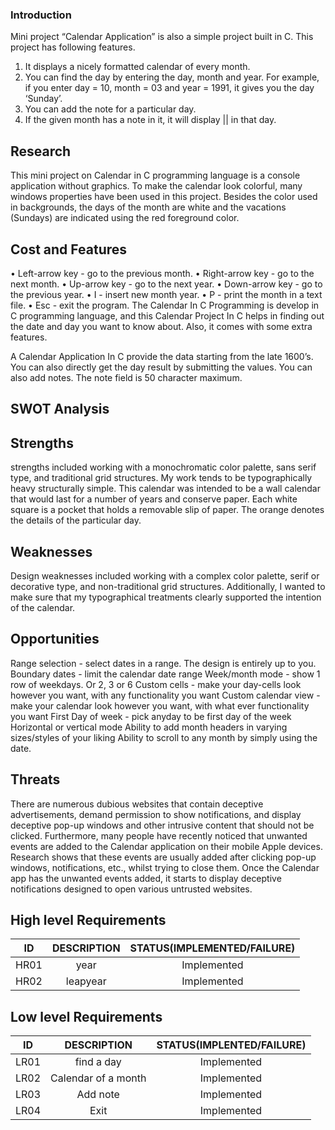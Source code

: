 ### Introduction
Mini project “Calendar Application” is also a simple project built in C. This project has following features.
1.	It displays a nicely formatted calendar of every month.
2.	You can find the day by entering the day, month and year. For example, if you enter day = 10, month = 03 and year = 1991, it gives you the day ‘Sunday’.
3.	You can add the note for a particular day.
4.	If the given month has a note in it, it will display || in that day.
## Research
This mini project on Calendar in C programming language is a console application without graphics. To make the calendar look colorful, many windows properties have been used in this project. Besides the color used in backgrounds, the days of the month are white and the vacations (Sundays) are indicated using the red foreground color.
## Cost and Features
•	Left-arrow key - go to the previous month.
•	Right-arrow key - go to the next month.
•	Up-arrow key - go to the next year.
•	Down-arrow key - go to the previous year.
•	I - insert new month year.
•	P - print the month in a text file.
•	Esc - exit the program.
The Calendar In C Programming is develop in C programming language, and this Calendar Project In C helps in finding out the date and day you want to know about. Also, it comes with some extra features.

A Calendar Application In C provide the data starting from the late 1600’s. You can also directly get the day result by submitting the values. You can also add notes. The note field is 50 character maximum.

## SWOT Analysis
## Strengths 
 strengths included working with a monochromatic color palette, sans serif type, and traditional grid structures. My work tends to be typographically heavy structurally simple. This calendar was intended to be a wall calendar that would last for a number of years and conserve paper. Each white square is a pocket that holds a removable slip of paper. The orange denotes the details of the particular day.  
## Weaknesses
Design weaknesses included working with a complex color palette, serif or decorative type, and non-traditional grid structures. Additionally, I wanted to make sure that my typographical treatments clearly supported the intention of the calendar.
## Opportunities
Range selection - select dates in a range. The design is entirely up to you.
 Boundary dates - limit the calendar date range
 Week/month mode - show 1 row of weekdays. Or 2, 3 or 6
 Custom cells - make your day-cells look however you want, with any functionality you want
 Custom calendar view - make your calendar look however you want, with what ever functionality you want
 First Day of week - pick anyday to be first day of the week
 Horizontal or vertical mode
 Ability to add month headers in varying sizes/styles of your liking
 Ability to scroll to any month by simply using the date.
 ## Threats
There are numerous dubious websites that contain deceptive advertisements, demand permission to show notifications, and display deceptive pop-up windows and other intrusive content that should not be clicked. Furthermore, many people have recently noticed that unwanted events are added to the Calendar application on their mobile Apple devices. Research shows that these events are usually added after clicking pop-up windows, notifications, etc., whilst trying to close them. Once the Calendar app has the unwanted events added, it starts to display deceptive notifications designed to open various untrusted websites.
## High level Requirements
| ID | DESCRIPTION | STATUS(IMPLEMENTED/FAILURE) |
| :--: | :---: | :----: |
| HR01 | year | Implemented |
| HR02 | leapyear | Implemented |

## Low level Requirements
| ID | DESCRIPTION | STATUS(IMPLENTED/FAILURE) |
| :--: | :---: | :----: |
| LR01 | find a day | Implemented |
| LR02 | Calendar of a month | Implemented |
| LR03 | Add note | Implemented |
| LR04 | Exit | Implemented |